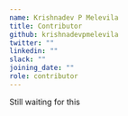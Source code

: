 ```yaml
---
name: Krishnadev P Melevila
title: Contributor
github: krishnadevpmelevila
twitter: ""
linkedin: ""
slack: ""
joining_date: ""
role: contributor
---
```


Still waiting for this
